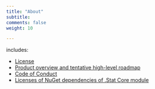 ```yaml
---
title: "About"
subtitle: 
comments: false
weight: 10

---
```


includes:

* [License](/about/license)
* [Product overview and tentative high-level roadmap](/about/product-overview)
* [Code of Conduct](/about/code-of-conduct)
* [Licenses of NuGet dependencies of .Stat Core module](/about/dotstat-core-nuget-dependency-licenses)